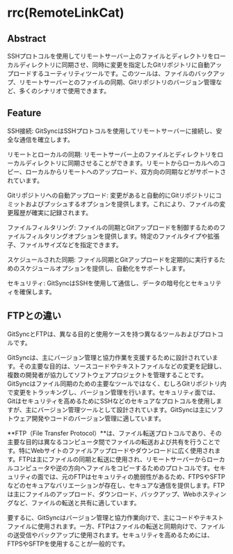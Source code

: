 # rrc(RemoteLinkCat)


## Abstract
SSHプロトコルを使用してリモートサーバー上のファイルとディレクトリをローカルディレクトリに同期させ、同時に変更を指定したGitリポジトリに自動アップロードするユーティリティツールです。このツールは、ファイルのバックアップ、リモートサーバーとのファイルの同期、Gitリポジトリのバージョン管理など、多くのシナリオで使用できます。

## Feature
SSH接続: GitSyncはSSHプロトコルを使用してリモートサーバーに接続し、安全な通信を確立します。

リモートとローカルの同期: リモートサーバー上のファイルとディレクトリをローカルディレクトリに同期させることができます。リモートからローカルへのコピー、ローカルからリモートへのアップロード、双方向の同期などがサポートされています。

Gitリポジトリへの自動アップロード: 変更があると自動的にGitリポジトリにコミットおよびプッシュするオプションを提供します。これにより、ファイルの変更履歴が確実に記録されます。

ファイルフィルタリング: ファイルの同期とGitアップロードを制御するためのファイルフィルタリングオプションを提供します。特定のファイルタイプや拡張子、ファイルサイズなどを指定できます。

スケジュールされた同期: ファイル同期とGitアップロードを定期的に実行するためのスケジュールオプションを提供し、自動化をサポートします。

セキュリティ: GitSyncはSSHを使用して通信し、データの暗号化とセキュリティを確保します。

## FTPとの違い

GitSyncとFTPは、異なる目的と使用ケースを持つ異なるツールおよびプロトコルです。

GitSyncは、主にバージョン管理と協力作業を支援するために設計されています。その主要な目的は、ソースコードやテキストファイルなどの変更を記録し、複数の開発者が協力してソフトウェアプロジェクトを管理することです。GitSyncはファイル同期のための主要なツールではなく、むしろGitリポジトリ内で変更をトラッキングし、バージョン管理を行います。セキュリティ面では、Gitはセキュリティを高めるためにSSHなどのセキュアなプロトコルを使用しますが、主にバージョン管理ツールとして設計されています。GitSyncは主にソフトウェア開発やコードのバージョン管理に適しています。

**FTP（File Transfer Protocol）**は、ファイル転送プロトコルであり、その主要な目的は異なるコンピュータ間でファイルの転送および共有を行うことです。特にWebサイトのファイルアップロードやダウンロードに広く使用されます。FTPは主にファイルの同期と転送に使用され、リモートサーバーからローカルコンピュータや逆の方向へファイルをコピーするためのプロトコルです。セキュリティの面では、元のFTPはセキュリティの脆弱性があるため、FTPSやSFTPなどのセキュアなバリエーションが存在し、セキュアな通信を提供します。FTPは主にファイルのアップロード、ダウンロード、バックアップ、Webホスティングなど、ファイルの転送と共有に適しています。

要するに、GitSyncはバージョン管理と協力作業向けで、主にコードやテキストファイルに使用されます。一方、FTPはファイルの転送と同期向けで、ファイルの送受信やバックアップに使用されます。セキュリティを高めるためには、FTPSやSFTPを使用することが一般的です。
